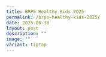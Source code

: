 ```yaml
---
title: BRPS Healthy Kids 2025
permalink: /brps-healthy-kids-2025/
date: 2025-06-30
layout: post
description: ""
image: ""
variant: tiptap
---
```

